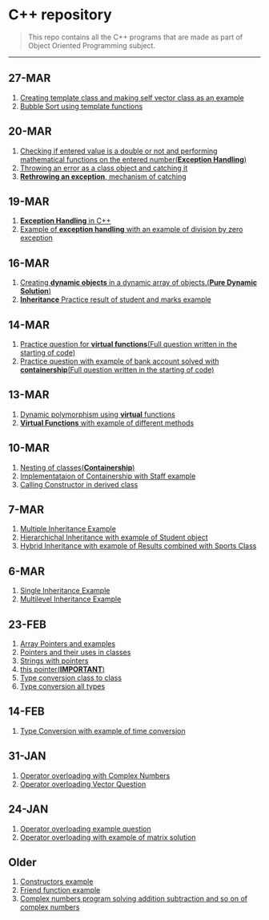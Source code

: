 # C++ repository

> This repo contains all the C++ programs that are made as part of Object Oriented Programming subject.

______
27-MAR
------
  1. [Creating template class and making self vector class as an example](../master/templates.cpp)
  1. [Bubble Sort using template functions](../master/bubbleSortTemplate.cpp)

20-MAR
------
  1. [Checking if entered value is a double or not and performing mathematical functions on the entered number(__Exception Handling__)](../master/quesException.cpp)
  1. [Throwing an error as a class object and catching it](../master/classTypeException.cpp)
  1. [__Rethrowing an exception__, mechanism of catching](../master/exceptionRethrow.cpp)


19-MAR
------
  1. [__Exception Handling__ in C++](../master/divisionException.cpp)
  1. [Example of __exception handling__ with an example of division by zero exception](../master/exceptionHandling.cpp)

16-MAR
------
  1. [Creating __dynamic objects__ in a dynamic array of objects.(__Pure Dynamic Solution__)](../master/ques16-1.cpp)
  2. [__Inheritance__ Practice result of student and marks example](../master/ques16-2.cpp)

14-MAR
------
  1. [Practice question for __virtual functions__(Full question written in the starting of code)](../master/ques1.cpp)
  1. [Practice question with example of bank account solved with __containership__(Full question written in the starting of code)](../master/ques2.cpp)

13-MAR
------
  1. [Dynamic polymorphism using __virtual__ functions](../master/dynamicPolymorphism.cpp)
  1. [__Virtual Functions__ with example of different methods](../master/virtualFunctionEx.cpp)

10-MAR
------
  1. [Nesting of classes(__Containership__)](../master/nestingClass.cpp)
  1. [Implementataion of Containership with Staff example](../master/implementingContainership.cpp)
  1. [Calling Constructor in derived class](../master/constructorDerived.cpp)

7-MAR
------
  1. [Multiple Inheritance Example](../master/multipleInheritance.cpp)
  1. [Hierarchichal Inheritance with example of Student object](../master/hierarchicalInheritance.cpp)
  1. [Hybrid Inheritance with example of Results combined with Sports Class](../master/hybridInheritance.cpp)

6-MAR
------
  1. [Single Inheritance Example](../master/singleInheritance.cpp)
  1. [Multilevel Inheritance Example](../master/inheritanceMultilevel.cpp)

23-FEB
------
  1. [Array Pointers and examples](../master/arrayPointers.cpp)
  1. [Pointers and their uses in classes](../master/pointersAndClasses.cpp)
  1. [Strings with pointers](../master/stringPointers.cpp)
  1. [this pointer(__IMPORTANT__)](../master/thisPointer.cpp)
  1. [Type conversion class to class](../master/typeConvertClassToClass.cpp)
  1. [Type conversion all types](../master/typeConversionEx1.cpp)

14-FEB
------
  1. [Type Conversion with example of time conversion](../master/typeConversion.cpp)

31-JAN
------
  1. [Operator overloading with Complex Numbers](../master/complexOperatorOverload.cpp)
  1. [Operator overloading Vector Question](../master/vectorOperatorOverload.cpp)

24-JAN
------
  1. [Operator overloading example question](../master/operatorOverload.cpp)
  1. [Operator overloading with example of matrix solution](../master/matrixOperatorOverloading.cpp)

Older
------
  1. [Constructors example](../master/constructors.cpp)
  1. [Friend function example](../master/friend.cpp)
  1. [Complex numbers program solving addition subtraction and so on of complex numbers](../master/complex.cpp)
